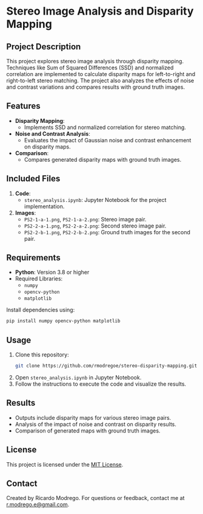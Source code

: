 # Stereo Image Analysis and Disparity Mapping

## Project Description
This project explores stereo image analysis through disparity mapping. Techniques like Sum of Squared Differences (SSD) and normalized correlation are implemented to calculate disparity maps for left-to-right and right-to-left stereo matching. The project also analyzes the effects of noise and contrast variations and compares results with ground truth images.

## Features
- **Disparity Mapping**:
  - Implements SSD and normalized correlation for stereo matching.
- **Noise and Contrast Analysis**:
  - Evaluates the impact of Gaussian noise and contrast enhancement on disparity maps.
- **Comparison**:
  - Compares generated disparity maps with ground truth images.

## Included Files
1. **Code**:
   - `stereo_analysis.ipynb`: Jupyter Notebook for the project implementation.
2. **Images**:
   - `PS2-1-a-1.png`, `PS2-1-a-2.png`: Stereo image pair.
   - `PS2-2-a-1.png`, `PS2-2-a-2.png`: Second stereo image pair.
   - `PS2-2-b-1.png`, `PS2-2-b-2.png`: Ground truth images for the second pair.

## Requirements
- **Python**: Version 3.8 or higher
- Required Libraries:
  - `numpy`
  - `opencv-python`
  - `matplotlib`

Install dependencies using:
```bash
pip install numpy opencv-python matplotlib
```

## Usage
1. Clone this repository:
   ```bash
   git clone https://github.com/rmodregoe/stereo-disparity-mapping.git
   ```
2. Open `stereo_analysis.ipynb` in Jupyter Notebook.
3. Follow the instructions to execute the code and visualize the results.

## Results
- Outputs include disparity maps for various stereo image pairs.
- Analysis of the impact of noise and contrast on disparity results.
- Comparison of generated maps with ground truth images.

## License
This project is licensed under the [MIT License](LICENSE).

## Contact
Created by Ricardo Modrego. For questions or feedback, contact me at [r.modrego.e@gmail.com](mailto:r.modrego.e@gmail.com).
